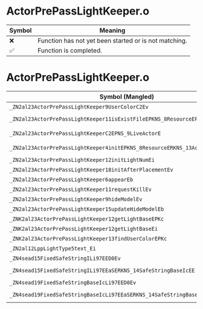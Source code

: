 # ActorPrePassLightKeeper.o
| Symbol | Meaning 
| ------------- | ------------- 
| :x: | Function has not yet been started or is not matching. 
| :white_check_mark: | Function is completed. 


# ActorPrePassLightKeeper.o
| Symbol (Mangled) | Symbol (Demangled) | Decompiled? |
| ------------- |  ------------- | ------------- |
| `_ZN2al23ActorPrePassLightKeeper9UserColorC2Ev` | `al::ActorPrePassLightKeeper::UserColor::UserColor(void)` | :x: |
| `_ZN2al23ActorPrePassLightKeeper11isExistFileEPKNS_8ResourceEPKc` | `al::ActorPrePassLightKeeper::isExistFile(al::Resource const*,char const*)` | :x: |
| `_ZN2al23ActorPrePassLightKeeperC2EPNS_9LiveActorE` | `al::ActorPrePassLightKeeper::ActorPrePassLightKeeper(al::LiveActor *)` | :x: |
| `_ZN2al23ActorPrePassLightKeeper4initEPKNS_8ResourceERKNS_13ActorInitInfoEPKc` | `al::ActorPrePassLightKeeper::init(al::Resource const*,al::ActorInitInfo const&,char const*)` | :x: |
| `_ZN2al23ActorPrePassLightKeeper12initLightNumEi` | `al::ActorPrePassLightKeeper::initLightNum(int)` | :x: |
| `_ZN2al23ActorPrePassLightKeeper18initAfterPlacementEv` | `al::ActorPrePassLightKeeper::initAfterPlacement(void)` | :x: |
| `_ZN2al23ActorPrePassLightKeeper6appearEb` | `al::ActorPrePassLightKeeper::appear(bool)` | :x: |
| `_ZN2al23ActorPrePassLightKeeper11requestKillEv` | `al::ActorPrePassLightKeeper::requestKill(void)` | :x: |
| `_ZN2al23ActorPrePassLightKeeper9hideModelEv` | `al::ActorPrePassLightKeeper::hideModel(void)` | :x: |
| `_ZN2al23ActorPrePassLightKeeper15updateHideModelEb` | `al::ActorPrePassLightKeeper::updateHideModel(bool)` | :x: |
| `_ZNK2al23ActorPrePassLightKeeper12getLightBaseEPKc` | `al::ActorPrePassLightKeeper::getLightBase(char const*)const` | :x: |
| `_ZNK2al23ActorPrePassLightKeeper12getLightBaseEi` | `al::ActorPrePassLightKeeper::getLightBase(int)const` | :x: |
| `_ZNK2al23ActorPrePassLightKeeper13findUserColorEPKc` | `al::ActorPrePassLightKeeper::findUserColor(char const*)const` | :x: |
| `_ZN2al12LppLightType5text_Ei` | `al::LppLightType::text_(int)` | :x: |
| `_ZN4sead15FixedSafeStringILi97EED0Ev` | `sead::FixedSafeString<97>::~FixedSafeString()` | :x: |
| `_ZN4sead15FixedSafeStringILi97EEaSERKNS_14SafeStringBaseIcEE` | `sead::FixedSafeString<97>::operator=(sead::SafeStringBase<char> const&)` | :x: |
| `_ZN4sead19FixedSafeStringBaseIcLi97EED0Ev` | `sead::FixedSafeStringBase<char,97>::~FixedSafeStringBase()` | :x: |
| `_ZN4sead19FixedSafeStringBaseIcLi97EEaSERKNS_14SafeStringBaseIcEE` | `sead::FixedSafeStringBase<char,97>::operator=(sead::SafeStringBase<char> const&)` | :x: |
